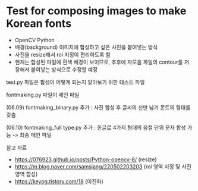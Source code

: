 # Test for composing images to make Korean fonts

- OpenCV Python
- 배경(background) 이미지에 합성하고 싶은 사진을 붙여넣는 방식
- 사진을 resize해서 roi 지정이 편리하도록 함
- 현재는 합성된 파일에 흰색 배경이 보이므로, 추후에 자모음 파일의 contour를 저장해서 붙여넣는 방식으로 수정할 예정

test.py 파일은 합성이 어떻게 되는지 알아보기 위한 테스트 파일

fontmaking.py 파일이 메인 파일

(06.09) fontmaking_binary.py 추가 : 사진 합성 후 글씨의 선만 남겨 폰트의 형태를 갖춤

(06.10) fontmaking_full type.py 추가 : 한글로 4가지 형태의 음절 단위 문자 합성 가능 -> 최종 메인 파일

참고 자료
- https://076923.github.io/posts/Python-opencv-8/ (resize)
- https://m.blog.naver.com/samsjang/220502203203 (roi 영역 지정 및 사진 영역 합성)
- https://keyog.tistory.com/18 (이진화)
